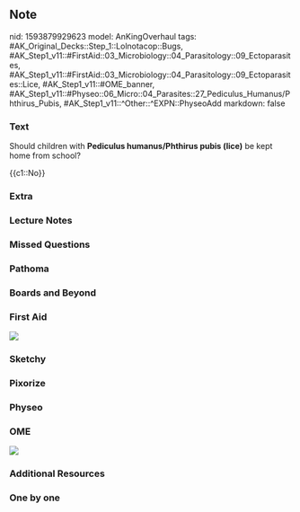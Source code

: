 ## Note
nid: 1593879929623
model: AnKingOverhaul
tags: #AK_Original_Decks::Step_1::Lolnotacop::Bugs, #AK_Step1_v11::#FirstAid::03_Microbiology::04_Parasitology::09_Ectoparasites, #AK_Step1_v11::#FirstAid::03_Microbiology::04_Parasitology::09_Ectoparasites::Lice, #AK_Step1_v11::#OME_banner, #AK_Step1_v11::#Physeo::06_Micro::04_Parasites::27_Pediculus_Humanus/Phthirus_Pubis, #AK_Step1_v11::^Other::^EXPN::PhyseoAdd
markdown: false

### Text
Should children with <b>Pediculus humanus/Phthirus pubis (lice)</b>
be kept home from school?
<div>
  {{c1::No}}
</div>

### Extra


### Lecture Notes


### Missed Questions


### Pathoma


### Boards and Beyond


### First Aid
<img src="Xnip2018-04-30_08-56-35.jpg">

### Sketchy


### Pixorize


### Physeo


### OME
<div class="ome-widget">
  <a href="https://onlinemeded.org?ref=anki"><img src=
  "_OME_AnkiFlashcards_General_3.png"></a>
</div>

### Additional Resources


### One by one

